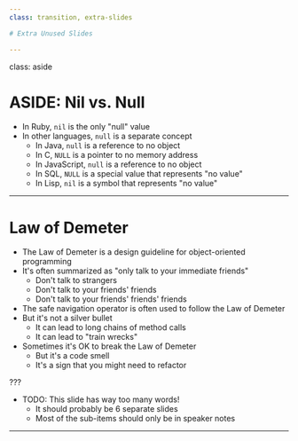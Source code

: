 ```yaml
---
class: transition, extra-slides

# Extra Unused Slides

---
```

class: aside

# ASIDE: Nil vs. Null

* In Ruby, `nil` is the only "null" value
* In other languages, `null` is a separate concept
    * In Java, `null` is a reference to no object
    * In C, `NULL` is a pointer to no memory address
    * In JavaScript, `null` is a reference to no object
    * In SQL, `NULL` is a special value that represents "no value"
    * In Lisp, `nil` is a symbol that represents "no value"

---

# Law of Demeter

* The Law of Demeter is a design guideline for object-oriented programming
* It's often summarized as "only talk to your immediate friends"
    * Don't talk to strangers
    * Don't talk to your friends' friends
    * Don't talk to your friends' friends' friends
* The safe navigation operator is often used to follow the Law of Demeter
* But it's not a silver bullet
    * It can lead to long chains of method calls
    * It can lead to "train wrecks"
* Sometimes it's OK to break the Law of Demeter
    * But it's a code smell
    * It's a sign that you might need to refactor

???

* TODO: This slide has way too many words!
    * It should probably be 6 separate slides
    * Most of the sub-items should only be in speaker notes

---
